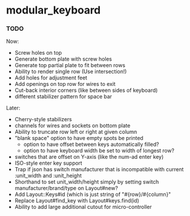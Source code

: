 # modular_keyboard

### TODO

Now:
* Screw holes on top
* Generate bottom plate with screw holes
* Generate top partial plate to fit between rows
* Ability to render single row (Use intersection!)
* Add holes for adjustment feet
* Add openings on top row for wires to exit
* Cut-back interior corners (like between sides of keyboard)
* different stabilizer pattern for space bar

Later:
* Cherry-style stabilizers
* channels for wires and sockets on bottom plate
* Ability to truncate row left or right at given column
* "blank space" option to have empty spots be printed
  * option to have offset between keys automatically filled?
  * option to have keyboard width be set to width of longest row?
* switches that are offset on Y-axis (like the num-ad enter key)
* ISO-style enter key support
* Trap if json has switch manufacturer that is incompatible with current :unit_width and :unit_height
* Shorthand to set unit_width/height simply by setting switch manufacturer/brand/type on Layout#new?
* Add Layout::Keys#id (which is just string of "#{row}/#{column}"
* Replace Layout#find_key with Layout#keys.find(id)
* Ability to add large additional cutout for micro-controller
